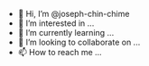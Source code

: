 - 👋 Hi, I’m @joseph-chin-chime
- 👀 I’m interested in ...
- 🌱 I’m currently learning ...
- 💞️ I’m looking to collaborate on ...
- 📫 How to reach me ...

<!---
joseph-chin-chime/joseph-chin-chime is a ✨ special ✨ repository because its `README.md` (this file) appears on your GitHub profile.
You can click the Preview link to take a look at your changes.
--->
